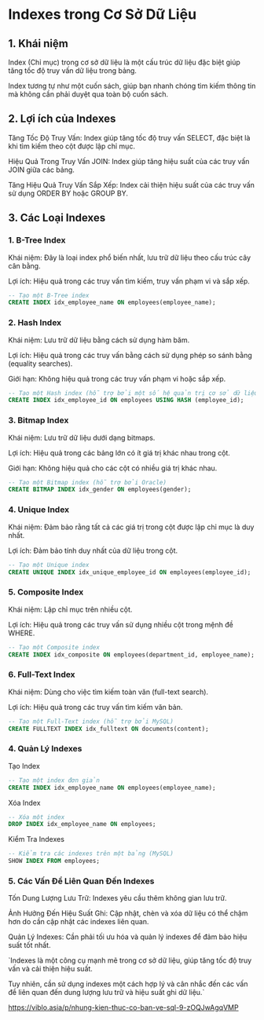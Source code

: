 # Indexes trong Cơ Sở Dữ Liệu

## 1. Khái niệm

Index (Chỉ mục) trong cơ sở dữ liệu là một cấu trúc dữ liệu đặc biệt giúp tăng tốc độ truy vấn dữ liệu trong bảng.

Index tương tự như một cuốn sách, giúp bạn nhanh chóng tìm kiếm thông tin mà không cần phải duyệt qua toàn bộ cuốn sách.

## 2. Lợi ích của Indexes

Tăng Tốc Độ Truy Vấn: Index giúp tăng tốc độ truy vấn SELECT, đặc biệt là khi tìm kiếm theo cột được lập chỉ mục.

Hiệu Quả Trong Truy Vấn JOIN: Index giúp tăng hiệu suất của các truy vấn JOIN giữa các bảng.

Tăng Hiệu Quả Truy Vấn Sắp Xếp: Index cải thiện hiệu suất của các truy vấn sử dụng ORDER BY hoặc GROUP BY.

## 3. Các Loại Indexes

### 1. B-Tree Index

Khái niệm: Đây là loại index phổ biến nhất, lưu trữ dữ liệu theo cấu trúc cây cân bằng.

Lợi ích: Hiệu quả trong các truy vấn tìm kiếm, truy vấn phạm vi và sắp xếp.

```sql
-- Tạo một B-Tree index
CREATE INDEX idx_employee_name ON employees(employee_name);
```

### 2. Hash Index

Khái niệm: Lưu trữ dữ liệu bằng cách sử dụng hàm băm.

Lợi ích: Hiệu quả trong các truy vấn bằng cách sử dụng phép so sánh bằng (equality searches).

Giới hạn: Không hiệu quả trong các truy vấn phạm vi hoặc sắp xếp.

```sql
-- Tạo một Hash index (hỗ trợ bởi một số hệ quản trị cơ sở dữ liệu như PostgreSQL)
CREATE INDEX idx_employee_id ON employees USING HASH (employee_id);
```

### 3. Bitmap Index

Khái niệm: Lưu trữ dữ liệu dưới dạng bitmaps.

Lợi ích: Hiệu quả trong các bảng lớn có ít giá trị khác nhau trong cột.

Giới hạn: Không hiệu quả cho các cột có nhiều giá trị khác nhau.


```sql
-- Tạo một Bitmap index (hỗ trợ bởi Oracle)
CREATE BITMAP INDEX idx_gender ON employees(gender);
```

### 4. Unique Index

Khái niệm: Đảm bảo rằng tất cả các giá trị trong cột được lập chỉ mục là duy nhất.

Lợi ích: Đảm bảo tính duy nhất của dữ liệu trong cột.

```sql
-- Tạo một Unique index
CREATE UNIQUE INDEX idx_unique_employee_id ON employees(employee_id);
```

### 5. Composite Index

Khái niệm: Lập chỉ mục trên nhiều cột.

Lợi ích: Hiệu quả trong các truy vấn sử dụng nhiều cột trong mệnh đề WHERE.

```sql
-- Tạo một Composite index
CREATE INDEX idx_composite ON employees(department_id, employee_name);
```

### 6. Full-Text Index

Khái niệm: Dùng cho việc tìm kiếm toàn văn (full-text search).

Lợi ích: Hiệu quả trong các truy vấn tìm kiếm văn bản.

```sql
-- Tạo một Full-Text index (hỗ trợ bởi MySQL)
CREATE FULLTEXT INDEX idx_fulltext ON documents(content);
```

### 4. Quản Lý Indexes

Tạo Index

```sql
-- Tạo một index đơn giản
CREATE INDEX idx_employee_name ON employees(employee_name);
```

Xóa Index

```sql
-- Xóa một index
DROP INDEX idx_employee_name ON employees;
```

Kiểm Tra Indexes

```sql
-- Kiểm tra các indexes trên một bảng (MySQL)
SHOW INDEX FROM employees;
```

### 5. Các Vấn Đề Liên Quan Đến Indexes

Tốn Dung Lượng Lưu Trữ: Indexes yêu cầu thêm không gian lưu trữ.

Ảnh Hưởng Đến Hiệu Suất Ghi: Cập nhật, chèn và xóa dữ liệu có thể chậm hơn do cần cập nhật các indexes liên quan.

Quản Lý Indexes: Cần phải tối ưu hóa và quản lý indexes để đảm bảo hiệu suất tốt nhất.

`Indexes là một công cụ mạnh mẽ trong cơ sở dữ liệu, giúp tăng tốc độ truy vấn và cải thiện hiệu suất.

Tuy nhiên, cần sử dụng indexes một cách hợp lý và cân nhắc đến các vấn đề liên quan đến dung lượng lưu trữ và hiệu suất ghi dữ liệu.`

https://viblo.asia/p/nhung-kien-thuc-co-ban-ve-sql-9-zOQJwAgqVMP
